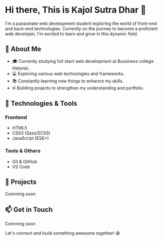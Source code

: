 # Hi there, This is Kajol Sutra Dhar 👋

I'm a passionate web development student exploring the world of front-end and back-end technologies. Currently on the journey to become a proficient web developer, I'm excited to learn and grow in this dynamic field.

## 🌱 About Me

- 🎓 Currently studying full stact web development at Bussiness college Helsinki.
- 💻 Exploring various web technologies and frameworks.
- 📚 Constantly learning new things to enhance my skills.
- 🌐 Building projects to strengthen my understanding and portfolio.

## 🔧 Technologies & Tools

### Frontend
- HTML5
- CSS3 (Sass/SCSS)
- JavaScript (ES6+)



### Tools & Others
- Git & GitHub
- VS Code


## 🚀 Projects

Comming soon

## 📫 Get in Touch

Comming soon

Let's connect and build something awesome together! 😄
